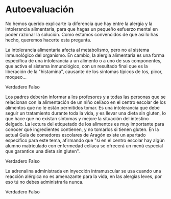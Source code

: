 # Autoevaluación

No hemos querido explicarte la diferencia que hay entre la alergia y la intolerancia alimentaria, para que hagas un pequeño esfuerzo mental en poder razonar la solución. Como estamos convencidos de que así lo has hecho, queremos hacerte esta pregunta.

<quiz name="">
	<question>
		<p>La intolerancia alimentaria afecta al metabolismo, pero no al sistema inmunológico del organismo. En cambio, la alergia
			alimentaria es una forma específica de una intolerancia a un alimento o a uno de sus componentes, que activa el sistema
			inmunológico, con un resultado final que es la liberación de la "histamina", causante de los síntomas típicos de tos,
			picor, moqueo...</p>
		<answer correct>Verdadero</answer>
		<answer>Falso</answer>
	</question>
	<question>
		<p>Los padres deberán informar a los profesores y a todas las personas que se relacionan con la alimentación de un niño celíaco
			en el centro escolar de los alimentos que no le están permitidos tomar. Es una intolerancia que debe seguir un tratamiento
			durante toda la vida, y es llevar una dieta sin gluten, lo que hace que no existan síntomas y mejore la situación del
			intestino delgado. La lectura del etiquetado de los alimentos es muy importante para conocer qué ingredientes contienen,
			y no tomarlos si tienen gluten. En la actual Guía de comedores escolares de Aragón existe un apartado específico para
			este tema, afirmando que "si en el centro escolar hay algún alumno matriculado con enfermedad celíaca se ofrecerá un menú
			especial que garantice una dieta sin gluten". </p>
		<answer correct>Verdadero</answer>
		<answer>Falso</answer>
	</question>
	<question>
		<p>La adrenalina administrada en inyección intramuscular se usa cuando una reacción alérgica no es amenazante para la vida,
			en las alergias leves, por eso tú no debes administrarla nunca.</p>
		<answer>Verdadero</answer>
		<answer correct>Falso</answer>
	</question>
</quiz>

